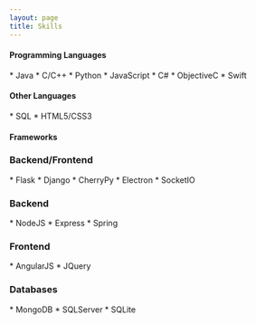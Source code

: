 ```yaml
---
layout: page
title: Skills
---
```



<h4>Programming Languages</h4>
* Java
* C/C++
* Python
* JavaScript
* C#
* ObjectiveC
* Swift


<h4>Other Languages</h4>
* SQL
* HTML5/CSS3


<h4>Frameworks</h4>

<h3>Backend/Frontend</h3>
* Flask
* Django
* CherryPy
* Electron
* SocketIO

<h3>Backend</h3>
* NodeJS
* Express
* Spring

<h3>Frontend</h3>
* AngularJS
* JQuery

<h3>Databases</h3>
* MongoDB
* SQLServer
* SQLite
